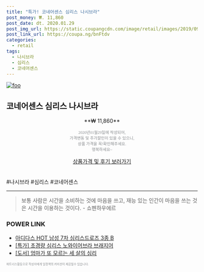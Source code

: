 ```yaml
--- 
title: "특가! 코네어센스 심리스 나시브라" 
post_money: ₩. 11,860 
post_date: dt. 2020.01.29 
post_img_url: https://static.coupangcdn.com/image/retail/images/2019/09/27/18/9/93a55b39-5b19-4e6e-abd5-ec805ac82630.jpg 
post_link_url: https://coupa.ng/bnFtdv 
categories: 
  - retail 
tags: 
  - 나시브라 
  - 심리스 
  - 코네어센스 
--- 
```

[![foo](https://static.coupangcdn.com/image/retail/images/2019/09/27/18/9/93a55b39-5b19-4e6e-abd5-ec805ac82630.jpg)](https://coupa.ng/bnFtdv) 

## 코네어센스 심리스 나시브라 
<p style="text-align: center;">**₩ 11,860**</p> 
<p style="text-align: center;"><span style="color: #898c8f; font-family: Georgia,Times,serif; font-size: 0.75em;">2020년01월29일에 작성되어, <br>가격변동 및 추가할인이 있을 수 있으니,<br> 상품 가격을 꼭!확인해주세요.<br>행복하세요~</span> 
</p>	 
<div markdown="0" style="text-align: center;"><a href="https://coupa.ng/bnFtdv" class="btn btn--success">상품가격 및 후기 보러가기</a></div> 
<br><br> 
  #나시브라 #심리스 #코네어센스 
<hr> 

> 보통 사람은 시간을 소비하는 것에 마음을 쓰고, 재능 있는 인간이 마음을 쓰는 것은 시간을 이용하는 것이다. - 쇼펜하우에르 


### POWER LINK

* <a href="https://blog.naver.com/sakai111/221783086300" target="_blank">아디다스 HOT 남성 7차 심리스드로즈 3종 B</a>
* <a href="https://blog.naver.com/an0733/221789534471" target="_blank">[특가] 초경량 심리스 노와이어브라 브래지어</a>
* <a href="https://blog.naver.com/santokki14/221790093583" target="_blank">[도서] 엄마가 또 모르는 세 살의 심리</a>

<span style="color: #898c8f; font-family: Georgia,Times,serif; font-size: 0.55em;">파트너스활동으로 작성자에게 일정액의 커미션이 제공될수 있습니다.</span> 
